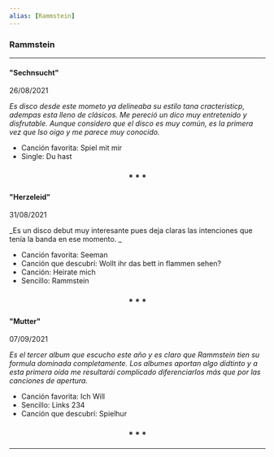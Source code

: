 ```yaml
---
alias: [Rammstein]
---
```


### Rammstein
---

#### "Sechnsucht"
26/08/2021

_Es disco desde este mometo ya delineaba su estilo tana cracteristicp, adempas esta lleno de clásicos. Me pereció un dico muy entretenido y disfrutable._
_Aunque considero que el disco es muy común, es la primera vez que lso oigo y me parece muy conocido._

+ Canción favorita: Spiel mit mir
+ Single: Du hast

<div align='center'>
  <h3> * * * </h3>
</div>

#### "Herzeleid"
31/08/2021

_Es un disco debut muy interesante pues deja claras las intenciones que tenía la banda en ese momento. _

+ Canción favorita: Seeman
+ Canción que descubrí: Wollt ihr das bett in flammen sehen?
+ Canción: Heirate mich
+ Sencillo: Rammstein

<div align='center'>
  <h3> * * * </h3>
</div>

#### "Mutter"
07/09/2021

_Es el tercer album que escucho este año y es claro que Rammstein tien su formula dominada completamente. Los albumes aportan algo didtinto y a esta primera oída me resultarái complicado diferenciarlos más que por las canciones de apertura._

+ Canción favorita: Ich Will
+ Sencillo: Links 234
+ Canción que descubrí: Spielhur

<div align='center'>
  <h3> * * * </h3>
</div>





---


